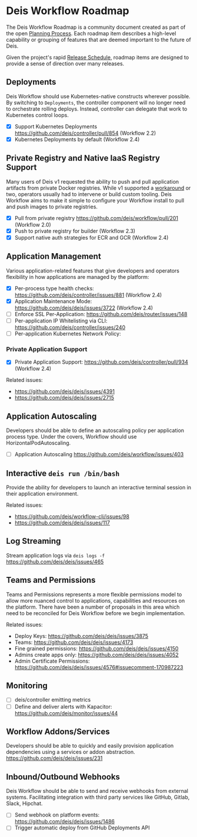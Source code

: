 # Deis Workflow Roadmap

The Deis Workflow Roadmap is a community document created as part of the open
[Planning Process](planning-process.md). Each roadmap item describes a high-level capability or
grouping of features that are deemed important to the future of Deis.

Given the project's rapid [Release Schedule](releases.md), roadmap
items are designed to provide a sense of direction over many releases.

## Deployments

Deis Workflow should use Kubernetes-native constructs wherever possible. By
switching to `Deployments`, the controller component will no longer need to
orchestrate rolling deploys. Instead, controller can delegate that work to
Kubernetes control loops.

* [X] Support Kubernetes Deployments <https://github.com/deis/controller/pull/854> (Workflow 2.2)
* [X] Kubernetes Deployments by default (Workflow 2.4)

## Private Registry and Native IaaS Registry Support

Many users of Deis v1 requested the ability to push and pull application
artifacts from private Docker registries. While v1 supported a
[workaround](https://github.com/deis/deis/issues/2232) or two, operators
usually had to intervene or build custom tooling. Deis Workflow aims to make it
simple to configure your Workflow install to pull and push images to private
registries.

* [X] Pull from private registry <https://github.com/deis/workflow/pull/201> (Workflow 2.0)
* [X] Push to private registry for builder (Workflow 2.3)
* [X] Support native auth strategies for ECR and GCR (Workflow 2.4)

## Application Management

Various application-related features that give developers and operators
flexibility in how applications are managed by the platform:

* [X] Per-process type health checks: <https://github.com/deis/controller/issues/881> (Workflow 2.4)
* [X] Application Maintenance Mode: <https://github.com/deis/deis/issues/3722> (Workflow 2.4)
* [ ] Enforce SSL Per-Application: <https://github.com/deis/router/issues/148>
* [ ] Per-application IP Whitelisting via CLI: <https://github.com/deis/controller/issues/240>
* [ ] Per-application Kubernetes Network Policy:

### Private Application Support

* [X] Private Application Support: <https://github.com/deis/controller/pull/934> (Workflow 2.4)

Related issues:

* <https://github.com/deis/deis/issues/4391>
* <https://github.com/deis/deis/issues/2715>

## Application Autoscaling

Developers should be able to define an autoscaling policy per application
process type. Under the covers, Workflow should use HorizontalPodAutoscaling.

* [ ] Application Autoscaling <https://github.com/deis/workflow/issues/403>

## Interactive `deis run /bin/bash`

Provide the ability for developers to launch an interactive terminal session in
their application environment.

Related issues:

* <https://github.com/deis/workflow-cli/issues/98>
* <https://github.com/deis/deis/issues/117>

## Log Streaming

Stream application logs via `deis logs -f` <https://github.com/deis/deis/issues/465>

## Teams and Permissions

Teams and Permissions represents a more flexible permissions model to allow
more nuanced control to applications, capabilities and resources on the
platform. There have been a number of proposals in this area which need to be
reconciled for Deis Workflow before we begin implementation.

Related issues:

* Deploy Keys: <https://github.com/deis/deis/issues/3875>
* Teams: <https://github.com/deis/deis/issues/4173>
* Fine grained permissions: <https://github.com/deis/deis/issues/4150>
* Admins create apps only: <https://github.com/deis/deis/issues/4052>
* Admin Certificate Permissions: <https://github.com/deis/deis/issues/4576#issuecomment-170987223>

## Monitoring

* [ ] deis/controller emitting metrics
* [ ] Define and deliver alerts with Kapacitor: <https://github.com/deis/monitor/issues/44>

## Workflow Addons/Services

Developers should be able to quickly and easily provision application
dependencies using a services or addon abstraction.
<https://github.com/deis/deis/issues/231>

## Inbound/Outbound Webhooks

Deis Workflow should be able to send and receive webhooks from external
systems. Facilitating integration with third party services like GitHub,
Gitlab, Slack, Hipchat.

* [ ] Send webhook on platform events: <https://github.com/deis/deis/issues/1486>
* [ ] Trigger automatic deploy from GitHub Deployments API
